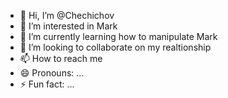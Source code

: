 - 👋 Hi, I’m @Chechichov
- 👀 I’m interested in Mark
- 🌱 I’m currently learning how to manipulate Mark
- 💞️ I’m looking to collaborate on my realtionship
- 📫 How to reach me 
- 😄 Pronouns: ...
- ⚡ Fun fact: ...

<!---
Chechichov/Chechichov is a ✨ special ✨ repository because its `README.md` (this file) appears on your GitHub profile.
You can click the Preview link to take a look at your changes.
--->
